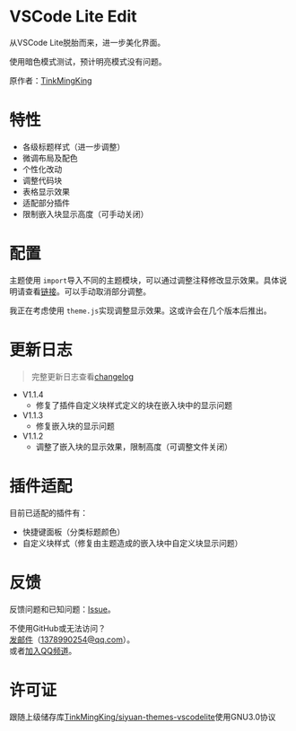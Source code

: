 # VSCode Lite Edit

从VSCode Lite脱胎而来，进一步美化界面。

使用暗色模式测试，预计明亮模式没有问题。

原作者：[TinkMingKing](https://github.com/TinkMingKing)

# 特性

- 各级标题样式（进一步调整）
- 微调布局及配色
- 个性化改动
- 调整代码块
- 表格显示效果
- 适配部分插件
- 限制嵌入块显示高度（可手动关闭）

# 配置

主题使用 `import`导入不同的主题模块，可以通过调整注释修改显示效果。具体说明请查看[链接](https://github.com/lingfengyu-dreaming/siyuan-vscodelite-edit/blob/main/Configure.md)。可以手动取消部分调整。

我正在考虑使用 `theme.js`实现调整显示效果。这或许会在几个版本后推出。

# 更新日志

> 完整更新日志查看[changelog](https://github.com/lingfengyu-dreaming/siyuan-vscodelite-edit/blob/main/changelog.md)

- V1.1.4
  - 修复了插件自定义块样式定义的块在嵌入块中的显示问题
- V1.1.3
  - 修复嵌入块的显示问题
- V1.1.2
  - 调整了嵌入块的显示效果，限制高度（可调整文件关闭）

# 插件适配

目前已适配的插件有：

- 快捷键面板（分类标题颜色）
- 自定义块样式（修复由主题造成的嵌入块中自定义块显示问题）

# 反馈

反馈问题和已知问题：[Issue](https://github.com/lingfengyu-dreaming/siyuan-vscodelite-edit/issues)。

不使用GitHub或无法访问？  
[发邮件](mailto:1378990254@qq.com)（1378990254@qq.com）。  
或者[加入QQ频道](https://pd.qq.com/s/7uxvabgbp)。

# 许可证

跟随上级储存库[TinkMingKing/siyuan-themes-vscodelite](https://github.com/TinkMingKing/siyuan-themes-vscodelite)使用GNU3.0协议
